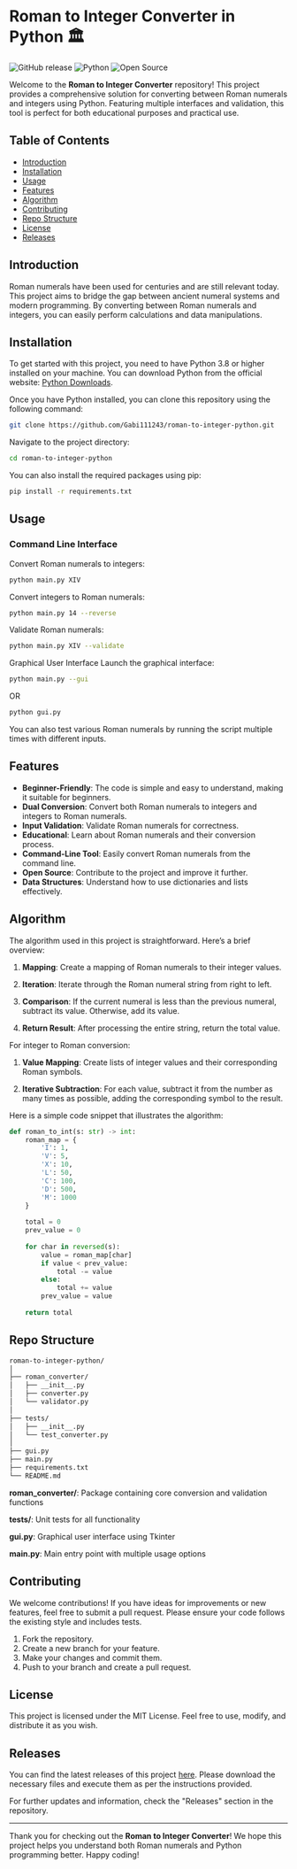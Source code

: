 # Roman to Integer Converter in Python 🏛️

![GitHub release](https://img.shields.io/github/release/Gabi111243/roman-to-integer-python.svg) ![Python](https://img.shields.io/badge/Python-3.8%2B-blue.svg) ![Open Source](https://img.shields.io/badge/Open%20Source-Yes-brightgreen.svg)

Welcome to the **Roman to Integer Converter** repository! This project provides a comprehensive solution for converting between Roman numerals and integers using Python. Featuring multiple interfaces and validation, this tool is perfect for both educational purposes and practical use.

## Table of Contents

- [Introduction](#introduction)
- [Installation](#installation)
- [Usage](#usage)
- [Features](#features)
- [Algorithm](#algorithm)
- [Contributing](#contributing)
- [Repo Structure](#repo-structure)
- [License](#license)
- [Releases](#releases)

## Introduction

Roman numerals have been used for centuries and are still relevant today. This project aims to bridge the gap between ancient numeral systems and modern programming. By converting between Roman numerals and integers, you can easily perform calculations and data manipulations.

## Installation

To get started with this project, you need to have Python 3.8 or higher installed on your machine. You can download Python from the official website: [Python Downloads](https://www.python.org/downloads/).

Once you have Python installed, you can clone this repository using the following command:

```bash
git clone https://github.com/Gabi111243/roman-to-integer-python.git
```

Navigate to the project directory:

```bash
cd roman-to-integer-python
```

You can also install the required packages using pip:

```bash
pip install -r requirements.txt
```

## Usage

### Command Line Interface
Convert Roman numerals to integers:

```bash
python main.py XIV
```
Convert integers to Roman numerals:

```bash
python main.py 14 --reverse
```
Validate Roman numerals:

```bash
python main.py XIV --validate
```
Graphical User Interface
Launch the graphical interface:

```bash
python main.py --gui
```
OR
```bash
python gui.py
```

You can also test various Roman numerals by running the script multiple times with different inputs.

## Features

- **Beginner-Friendly**: The code is simple and easy to understand, making it suitable for beginners.
- **Dual Conversion**: Convert both Roman numerals to integers and integers to Roman numerals.
- **Input Validation**: Validate Roman numerals for correctness.
- **Educational**: Learn about Roman numerals and their conversion process.
- **Command-Line Tool**: Easily convert Roman numerals from the command line.
- **Open Source**: Contribute to the project and improve it further.
- **Data Structures**: Understand how to use dictionaries and lists effectively.

## Algorithm

The algorithm used in this project is straightforward. Here’s a brief overview:

1. **Mapping**: Create a mapping of Roman numerals to their integer values.

2. **Iteration**: Iterate through the Roman numeral string from right to left.

3. **Comparison**: If the current numeral is less than the previous numeral, subtract its value. Otherwise, add its value.

4. **Return Result**: After processing the entire string, return the total value.

For integer to Roman conversion:

1. **Value Mapping**: Create lists of integer values and their corresponding Roman symbols.

2. **Iterative Subtraction**: For each value, subtract it from the number as many times as possible, adding the corresponding symbol to the result.

Here is a simple code snippet that illustrates the algorithm:

```python
def roman_to_int(s: str) -> int:
    roman_map = {
        'I': 1,
        'V': 5,
        'X': 10,
        'L': 50,
        'C': 100,
        'D': 500,
        'M': 1000
    }
    
    total = 0
    prev_value = 0
    
    for char in reversed(s):
        value = roman_map[char]
        if value < prev_value:
            total -= value
        else:
            total += value
        prev_value = value
    
    return total
```
## Repo Structure
```bash
roman-to-integer-python/
│
├── roman_converter/
│   ├── __init__.py
│   ├── converter.py
│   └── validator.py
│
├── tests/
│   ├── __init__.py
│   └── test_converter.py
│
├── gui.py
├── main.py
├── requirements.txt
└── README.md
```
**roman_converter/**: Package containing core conversion and validation functions

**tests/**: Unit tests for all functionality

**gui.py**: Graphical user interface using Tkinter

**main.py**: Main entry point with multiple usage options

## Contributing

We welcome contributions! If you have ideas for improvements or new features, feel free to submit a pull request. Please ensure your code follows the existing style and includes tests.

1. Fork the repository.
2. Create a new branch for your feature.
3. Make your changes and commit them.
4. Push to your branch and create a pull request.

## License

This project is licensed under the MIT License. Feel free to use, modify, and distribute it as you wish.

## Releases

You can find the latest releases of this project [here](https://github.com/Gabi111243/roman-to-integer-python/releases). Please download the necessary files and execute them as per the instructions provided.

For further updates and information, check the "Releases" section in the repository.

---

Thank you for checking out the **Roman to Integer Converter**! We hope this project helps you understand both Roman numerals and Python programming better. Happy coding!
